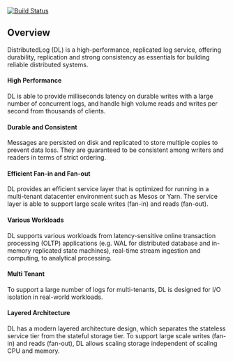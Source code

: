 [![Build Status](https://travis-ci.org/twitter/distributedlog.svg?branch=master)](https://travis-ci.org/twitter/distributedlog)

## Overview

DistributedLog (DL) is a high-performance, replicated log service, offering durability, replication and strong consistency as essentials for building reliable distributed systems.

#### High Performance

DL is able to provide milliseconds latency on durable writes with a large number of concurrent logs, and handle high volume reads and writes per second from thousands of clients.

#### Durable and Consistent

Messages are persisted on disk and replicated to store multiple copies to prevent data loss. They are guaranteed to be consistent among writers and readers in terms of strict ordering.

#### Efficient Fan-in and Fan-out

DL provides an efficient service layer that is optimized for running in a multi-tenant datacenter environment such as Mesos or Yarn. The service layer is able to support large scale writes (fan-in) and reads (fan-out).

#### Various Workloads

DL supports various workloads from latency-sensitive online transaction processing (OLTP) applications (e.g. WAL for distributed database and in-memory replicated state machines), real-time stream ingestion and computing, to analytical processing.

#### Multi Tenant

To support a large number of logs for multi-tenants, DL is designed for I/O isolation in real-world workloads.

#### Layered Architecture

DL has a modern layered architecture design, which separates the stateless service tier from the stateful storage tier. To support large scale writes (fan-in) and reads (fan-out), DL allows scaling storage independent of scaling CPU and memory.
